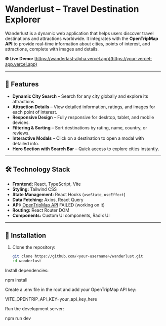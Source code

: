 # Wanderlust – Travel Destination Explorer

Wanderlust is a dynamic web application that helps users discover travel destinations and attractions worldwide. It integrates with the **OpenTripMap API** to provide real-time information about cities, points of interest, and attractions, complete with images and details.  

**🌐 Live Demo:** [https://wanderlast-alpha.vercel.app](https://your-vercel-app.vercel.app)

---

## 🚀 Features

- **Dynamic City Search** – Search for any city globally and explore its attractions.  
- **Attraction Details** – View detailed information, ratings, and images for each point of interest.  
- **Responsive Design** – Fully responsive for desktop, tablet, and mobile devices.  
- **Filtering & Sorting** – Sort destinations by rating, name, country, or reviews.  
- **Interactive Modals** – Click on a destination to open a modal with detailed info.  
- **Hero Section with Search Bar** – Quick access to explore cities instantly.  

---

## 🛠 Technology Stack

- **Frontend:** React, TypeScript, Vite  
- **Styling:** Tailwind CSS  
- **State Management:** React Hooks (`useState`, `useEffect`)  
- **Data Fetching:** Axios, React Query  
- **API:** [OpenTripMap API](https://opentripmap.io/)  FAILED (working on it)
- **Routing:** React Router DOM  
- **Components:** Custom UI components, Radix UI  

---

## 🔗 Installation

1. Clone the repository:
   ```bash
   git clone https://github.com/<your-username>/wanderlust.git
   cd wanderlust
Install dependencies:

npm install


Create a .env file in the root and add your OpenTripMap API key:

VITE_OPENTRIP_API_KEY=your_api_key_here


Run the development server:

npm run dev